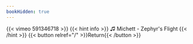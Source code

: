 ```yaml
---
bookHidden: true
---
```


{{< vimeo 591346718 >}}
{{< hint info >}}
♫ Michett - Zephyr's Flight
{{< /hint >}}
{{< button relref="/" >}}Return{{< /button >}}
